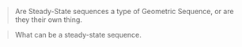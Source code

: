 
> Are Steady-State sequences a type of Geometric Sequence, or are they their own thing.

> What can be a steady-state sequence.

>